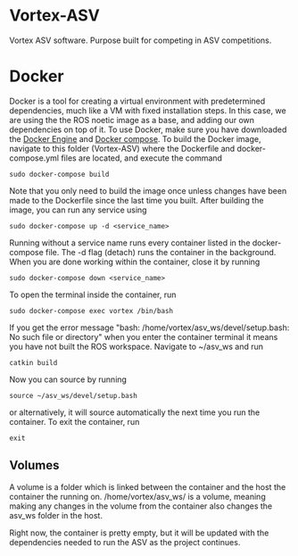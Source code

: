 # Vortex-ASV
Vortex ASV software. Purpose built for competing in ASV competitions. 


# Docker
Docker is a tool for creating a virtual environment with predetermined dependencies, much like a VM with fixed installation steps. In this case, we are using the the ROS noetic image as a base, and adding our own dependencies on top of it.
To use Docker, make sure you have downloaded the [Docker Engine](https://docs.docker.com/engine/install/ubuntu/) and [Docker compose](https://docs.docker.com/compose/install/).
To build the Docker image, navigate to this folder (Vortex-ASV) where the Dockerfile and docker-compose.yml files are located, and execute the command  

```
sudo docker-compose build
```

Note that you only need to build the image once unless changes have been made to the Dockerfile since the last time you built.
After building the image, you can run any service using

```
sudo docker-compose up -d <service_name>
```

Running without a service name runs every container listed in the docker-compose file.
The -d flag (detach) runs the container in the background.
When you are done working within the container, close it by running

```
sudo docker-compose down <service_name>
```

To open the terminal inside the container, run

```
sudo docker-compose exec vortex /bin/bash
```

If you get the error message "bash: /home/vortex/asv_ws/devel/setup.bash: No such file or directory" when you enter the container terminal it means you have not built the ROS workspace. Navigate to ~/asv_ws and run

```
catkin build
```

Now you can source by running

```
source ~/asv_ws/devel/setup.bash
```

or alternatively, it will source automatically the next time you run the container. To exit the container, run

```
exit
```  

## Volumes
A volume is a folder which is linked between the container and the host the container the running on.  /home/vortex/asv_ws/ is a volume, meaning making any changes in the volume from the container also changes the asv_ws folder in the host. 

Right now, the container is pretty empty, but it will be updated with the dependencies needed to run the ASV as the project continues.